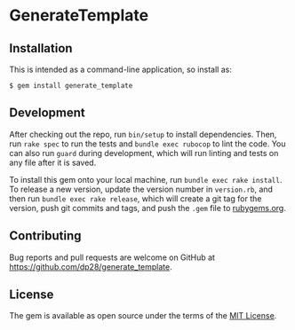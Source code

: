 # GenerateTemplate



## Installation

This is intended as a command-line application, so install as:

    $ gem install generate_template

## Development

After checking out the repo, run `bin/setup` to install dependencies. Then, run 
`rake spec` to run the tests and `bundle exec rubocop` to lint the code. You can 
also run `guard` during development, which will run linting and tests on any 
file after it is saved.

To install this gem onto your local machine, run `bundle exec rake install`. To 
release a new version, update the version number in `version.rb`, and then run 
`bundle exec rake release`, which will create a git tag for the version, push 
git commits and tags, and push the `.gem` file to 
[rubygems.org](https://rubygems.org).

## Contributing

Bug reports and pull requests are welcome on GitHub at 
https://github.com/dp28/generate_template.


## License

The gem is available as open source under the terms of the 
[MIT License](http://opensource.org/licenses/MIT).


